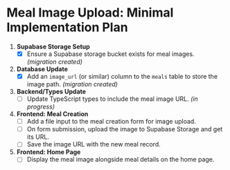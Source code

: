 # Meal Image Upload: Minimal Implementation Plan

1. **Supabase Storage Setup**
   - [x] Ensure a Supabase storage bucket exists for meal images. *(migration created)*

2. **Database Update**
   - [x] Add an `image_url` (or similar) column to the `meals` table to store the image path. *(migration created)*

3. **Backend/Types Update**
   - [ ] Update TypeScript types to include the meal image URL. *(in progress)*

4. **Frontend: Meal Creation**
   - [ ] Add a file input to the meal creation form for image upload.
   - [ ] On form submission, upload the image to Supabase Storage and get its URL.
   - [ ] Save the image URL with the new meal record.

5. **Frontend: Home Page**
   - [ ] Display the meal image alongside meal details on the home page.
